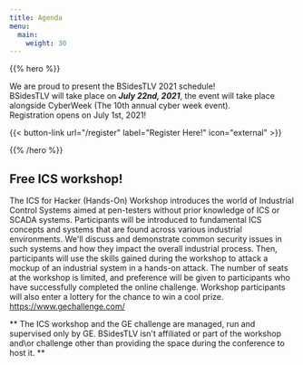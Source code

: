 ```yaml
---
title: Agenda
menu:
  main:
    weight: 30
---
```


{{% hero %}}

We are proud to present the BSidesTLV 2021 schedule!  
BSidesTLV will take place on **_July 22nd, 2021_**, the event will take place alongside CyberWeek (The 10th annual cyber week event).  
Registration opens on July 1st, 2021!

{{< button-link
	url="/register"
	label="Register Here!"
	icon="external" >}}


{{% /hero %}}

## Free ICS workshop!
The ICS for Hacker (Hands-On) Workshop introduces the world of Industrial Control Systems aimed at pen-testers without prior knowledge of ICS or SCADA systems. Participants will be introduced to fundamental ICS concepts and systems that are found across various industrial environments. We'll discuss and demonstrate common security issues in such systems and how they impact the overall industrial process. Then, participants will use the skills gained during the workshop to attack a mockup of an industrial system in a hands-on attack. The number of seats at the workshop is limited, and preference will be given to participants who have successfully completed the online challenge. Workshop participants will also enter a lottery for the chance to win a cool prize.
https://www.gechallenge.com/

** The ICS workshop and the GE challenge are managed, run and supervised only by GE. BSidesTLV isn't affiliated or part of the workshop and\or challenge other than providing the space during the conference to host it. **